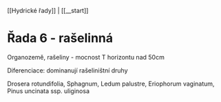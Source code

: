[[Hydrické řady]] | [[__start]]

# Řada 6 - rašelinná

Organozemě, rašeliny - mocnost T horizontu nad 50cm

Diferenciace: dominanují rašeliništní druhy

Drosera rotundifolia, Sphagnum, Ledum palustre, Eriophorum vaginatum, Pinus uncinata ssp. uliginosa
